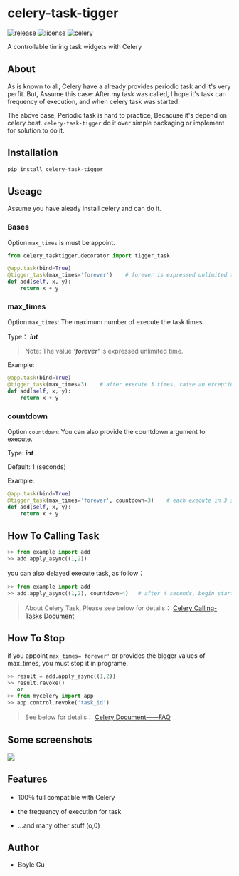 celery-task-tigger
====

[![release](https://img.shields.io/badge/release-0.3-blue.svg)]()
[![license](https://img.shields.io/badge/license-MIT-blue.svg)]()
[![celery](https://img.shields.io/badge/celery-3.1.18%2B-brightgreen.svg)]()


A controllable timing task widgets with Celery

## About

As is known to all, Celery have a already provides periodic task and it's very perfit. But, Assume this case: After my task was called, I hope it's task can  frequency of execution, and when celery task was started. 

The above case, Periodic task is hard to practice, Becacuse it's depend on celery beat. ``celery-task-tigger`` do it over simple packaging or implement for solution to do it.


## Installation

~~~python
pip install celery-task-tigger

~~~

## Useage

Assume you have aleady install celery and can do it.

### Bases

Option `max_times` is must be appoint.

~~~python
from celery_tasktigger.decorator import tigger_task

@app.task(bind=True)
@tigger_task(max_times='forever')    # forever is expressed unlimited time
def add(self, x, y):
    return x + y

~~~

### max_times

Option `max_times`: The maximum number of execute the task times.

Type： ***int***

> Note: The value ***'forever'*** is expressed unlimited time. 

Example: 

~~~python
@app.task(bind=True)
@tigger_task(max_times=3)    # after execute 3 times, raise an exception
def add(self, x, y):
    return x + y

~~~

### countdown

Option `countdown`: You can also provide the countdown argument to execute.

Type:  ***int***

Default: 1 (seconds)

Example: 

~~~python
@app.task(bind=True)
@tigger_task(max_times='forever', countdown=3)    # each execute in 3 seconds
def add(self, x, y):
    return x + y

~~~

## How To Calling Task

~~~~python
>> from example import add
>> add.apply_async((1,2))
~~~~

you can also delayed execute task, as follow：

~~~~python
>> from example import add
>> add.apply_async((1,2), countdown=4)   # after 4 seconds, begin start task
~~~~

> About Celery Task, Please see below for details： 
> [Celery Calling-Tasks Document](http://docs.jinkan.org/docs/celery/userguide/calling.html)

## How To Stop

if you appoint `max_times='forever'` or provides the bigger values of max_times, you must stop it in programe.

~~~~python
>> result = add.apply_async((1,2))
>> result.revoke()
   or
>> from mycelery import app
>> app.control.revoke('task_id')
~~~~

> See below for details： 
> [Celery Document——FAQ](http://docs.jinkan.org/docs/celery/faq.html#can-i-cancel-the-execution-of-a-task)

## Some screenshots

![](http://cerou.img48.wal8.com/img48/539156_20160309131519/146468515295.gif)

## Features

- 100％ full compatible with Celery

- the frequency of execution for task

- ...and many other stuff (o,0)


## Author

- Boyle Gu
